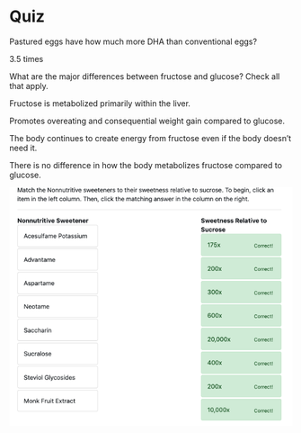 # Quiz

Pastured eggs have how much more DHA than conventional eggs?

3.5 times



What are the major differences between fructose and glucose? Check all that apply.

Fructose is metabolized primarily within the liver.

Promotes overeating and consequential weight gain compared to glucose.

The body continues to create energy from fructose even if the body doesn’t need it.

There is no difference in how the body metabolizes fructose compared to glucose.



![](../.gitbook/assets/screen-shot-2021-02-16-at-10.01.06-am.png)

